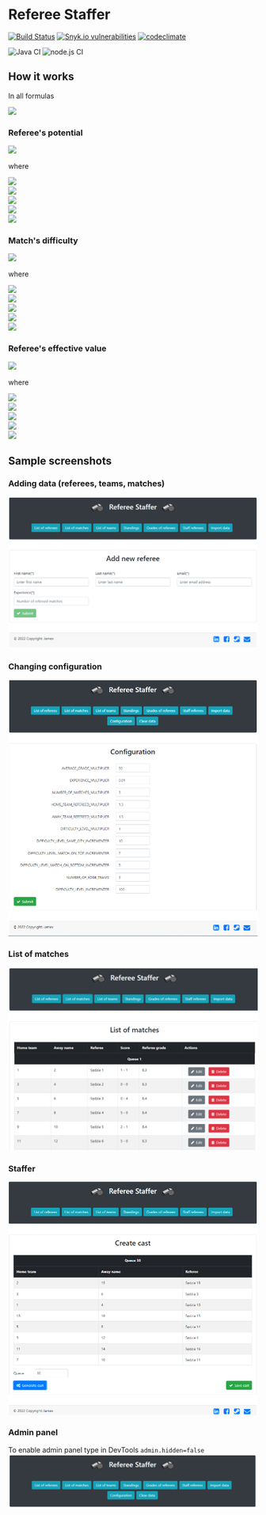 # Referee Staffer

[![Build Status](https://travis-ci.com/UnLow1/Referee-Staffer.svg?branch=master)](https://travis-ci.com/UnLow1/Referee-Staffer)
[![Snyk.io vulnerabilities](https://snyk.io/test/github/UnLow1/Referee-Staffer/badge.svg)](https://app.snyk.io/org/unlow1/projects)
[![codeclimate](https://codeclimate.com/github/UnLow1/Referee-Staffer/badges/gpa.svg)](https://codeclimate.com/github/UnLow1/Referee-Staffer)

![Java CI](https://github.com/UnLow1/Referee-Staffer/workflows/Java%20CI%20with%20Maven/badge.svg)
![node.js CI](https://github.com/UnLow1/Referee-Staffer/workflows/Node.js%20CI/badge.svg)

## How it works

In all formulas

<img src="https://latex.codecogs.com/svg.latex?\alpha,\beta,\gamma,\delta,\epsilon-constants" />

### Referee's potential

<img src="https://latex.codecogs.com/svg.latex?P_{i}^{q}=\alpha\frac{\sum_{j=1}^{n_{i}}G_{i}^{j}}{n_{i}}+\beta%20E_{i}^{q-1}" />

where

<img src="https://latex.codecogs.com/svg.latex?0<={n_i}<q"/><br>
<img src="https://latex.codecogs.com/svg.latex?P_{i}^{q}\text{%20-%20potential%20of%20referee%20$i$%20in%20queue%20$q$}" /><br>
<img src="https://latex.codecogs.com/svg.latex?n_{i}\text{%20-%20number%20of%20grades%20from%20observers%20received%20by%20referee%20$i$}" /><br>
<img src="https://latex.codecogs.com/svg.latex?G_{i}^{j}\text{%20-%20grade%20$j$%20of%20referee%20$i$}" /><br>
<img src="https://latex.codecogs.com/svg.latex?E_{i}^{q-1}\text{%20-%20number%20of%20all%20matches%20refereed%20by%20referee%20$i$%20until%20queue%20$q-1$}" />

### Match's difficulty

[//]: # (TODO is alpha needed?)
<img src="https://latex.codecogs.com/svg.latex?D_{i}^{q}=\alpha(\beta-|P_{i}^{q-1}|)+\gamma%20C_{i}+\delta%20T_{i}^{q-1}+\epsilon%20L_{i}^{q-1}" />

where

<img src="https://latex.codecogs.com/svg.latex?D_{i}^{q}\text{%20-%20difficulty%20of%20match%20$i$%20in%20queue%20$q$}" /><br>
<img src="https://latex.codecogs.com/svg.latex?P_{i}^{q-1}\text{%20-%20points%20difference%20between%20teams%20in%20match%20$i$%20after%20queue%20$q-1$}" /><br>
<img src="https://latex.codecogs.com/svg.image?C_i=\left\{\begin{matrix}1&\text{teams%20in%20match%20$i$%20are%20from%20the%20same%20city}\\0&\text{in%20other%20case}\end{matrix}\right." /><br>
<img src="https://latex.codecogs.com/svg.image?T_{i}^{q-1}=\left\{\begin{matrix}1&\text{teams%20in%20match%20$i$%20are%20in%20the%20top%203%20in%20standings%20after%20queue%20$q-1$}\\0&\text{in%20other%20case}\end{matrix}\right." /><br>
<img src="https://latex.codecogs.com/svg.image?L_{i}^{q-1}=\left\{\begin{matrix}1&\text{teams%20in%20match%20$i$%20are%20in%20the%20last%203%20in%20standings%20after%20queue%20$q-1$}\\0&\text{in%20other%20case}\end{matrix}\right." />

### Referee's effective value

[//]: # (TODO maybe sum H and G and get rid off one constant)
<img src="https://latex.codecogs.com/svg.image?E_{i}^{q}=P_{i}^{q}-\alpha%20C_{i}^{q-1}-\beta%20H_{i}^{q-1}-\gamma%20G_{i}^{q-1}" />

where

<img src="https://latex.codecogs.com/svg.image?E_{i}^{q}\text{%20-%20effective%20value%20of%20referee%20$i$%20in%20queue%20$q$}" /><br>
<img src="https://latex.codecogs.com/svg.image?P_{i}^{q}\text{%20-%20potential%20of%20referee%20$i$%20in%20queue%20$q$}" /><br>
<img src="https://latex.codecogs.com/svg.image?C_{i}^{q-1}\text{%20-%20number%20of%20matches%20refereed%20by%20referee%20$i$%20until%20queue%20$q-1$}" /><br>
<img src="https://latex.codecogs.com/svg.image?H_{i}^{q-1}\text{%20-%20number%20of%20home%20team%20matches%20to%20be%20refereed%20by%20referee%20$i$%20until%20queue%20$q-1$}" /><br>
<img src="https://latex.codecogs.com/svg.image?G_{i}^{q-1}\text{%20-%20number%20of%20guest%20team%20matches%20to%20be%20refereed%20by%20referee%20$i$%20until%20queue%20$q-1$}" />

## Sample screenshots

### Adding data (referees, teams, matches)

![](data/screenshots/addReferee.png)

### Changing configuration

![](data/screenshots/configuration.png)

### List of matches

![](data/screenshots/listOfMatches.png)

### Staffer

![](data/screenshots/staffer.png)

### Admin panel

To enable admin panel type in DevTools `admin.hidden=false`
![](data/screenshots/adminPanel.PNG)